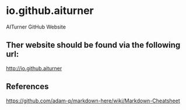 # io.github.aiturner
AITurner GitHub Website

## Ther website should be found via the following url:
http://io.github.aiturner

## References
https://github.com/adam-p/markdown-here/wiki/Markdown-Cheatsheet
